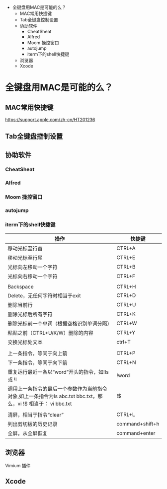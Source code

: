<!-- MarkdownTOC depth=4 -->

- 全键盘用MAC是可能的么？
    - MAC常用快捷键
    - Tab全键盘控制设置
    - 协助软件
        - CheatSheat
        - Alfred
        - Moom 操控窗口
        - autojump
        - iterm下的shell快捷键
    - 浏览器
    - Xcode

<!-- /MarkdownTOC -->

# 全键盘用MAC是可能的么？

## MAC常用快捷键

https://support.apple.com/zh-cn/HT201236

## Tab全键盘控制设置

## 协助软件

### CheatSheat

### Alfred

### Moom 操控窗口

### autojump

### iterm下的shell快捷键

| 操作 | 快捷键 |
| --- | --- |
| 移动光标至行首 | CTRL+A |
| 移动光标至行尾 | CTRL+E |
| 光标向左移动一个字符 | CTRL+B |
| 光标向右移动一个字符 | CTRL+F |
|  |  |
| Backspace | CTRL+H |
| Delete，无任何字符时相当于exit | CTRL+D |
| 删除当前行 | CTRL+U |
| 删除光标后所有字符 | CTRL+K |
| 删除光标前一个单词（根据空格识别单词分隔） | CTRL+W |
| 粘贴之前（CTRL+U/K/W）删除的内容 | CTRL+Y |
| 交换光标处文本 | ctrl+T |
|  |  |
| 上一条指令，等同于向上箭 | CTRL+P |
| 下一条指令，等同于向下箭 | CTRL+N |
| 重复运行最近一条以“word”开头的指令，如!ls 或 !l | !word |
| 调用上一条指令的最后一个参数作为当前指令对象,如上一条指令为ls abc.txt bbc.txt，那么，vi !$ 相当于： vi bbc.txt | !$ |
|  |  |
| 清屏，相当于指令“clear” | CTRL+L |
| 列出剪切板的历史记录 | command+shift+h |
| 全屏，从全屏恢复 | command+enter |

## 浏览器

Vimium 插件

## Xcode

